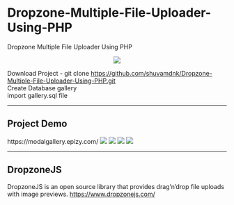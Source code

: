 # Dropzone-Multiple-File-Uploader-Using-PHP
Dropzone  Multiple File Uploader Using PHP

<center><img src="https://www.dropzonejs.com/images/new-logo.svg" /></center>

Download Project - git clone https://github.com/shuvamdnk/Dropzone-Multiple-File-Uploader-Using-PHP.git
<br>
Create Database gallery
<br>
import gallery.sql file 

<hr>
<h2>Project Demo</h2>
https://modalgallery.epizy.com/

<img src="https://modalgallery.epizy.com/upload/1630557930Screenshot%20(1570).png" />
<img src="https://modalgallery.epizy.com/upload/1630557930Screenshot%20(1571).png" />
<img src="https://modalgallery.epizy.com/upload/1630557943Screenshot%20(1572).png" />
<img src="https://modalgallery.epizy.com/upload/1630557957Screenshot%20(1573).png" />
<hr>
<h2>DropzoneJS</h2>

DropzoneJS is an open source library that provides drag’n’drop file uploads with image previews.
https://www.dropzonejs.com/


